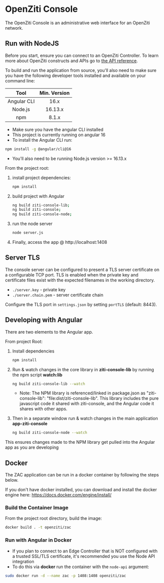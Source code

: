 
# OpenZiti Console

The OpenZiti Console is an administrative web interface for an OpenZiti network.

## Run with NodeJS

Before you start, ensure you can connect to an OpenZiti Controller. To learn more about OpenZiti constructs and APIs go to [the API reference](https://openziti.io/docs/reference/developer/api/).

To build and run the application from source, you'll also need to make sure you have the following developer tools installed and available on your command line:

| Tool        | Min. Version |
| :---:       | :---:        |
| Angular CLI | 16.x         |
| Node.js     | 16.13.x      |
| npm         | 8.1.x        |

* Make sure you have the angular CLI installed
* This project is currently running on angular 16
* To install the Angular CLI run:

```bash
npm install -g @angular/cli@16
```

* You'll also need to be running Node.js version >= 16.13.x

From the project root:

1. install project dependencies:

    ```bash
    npm install
    ```

1. build project with Angular

    ```bash
    ng build ziti-console-lib;
    ng build ziti-console;
    ng build ziti-console-node;
    ```

1. run the node server

    ```bash
    node server.js
    ```

1. Finally, access the app @ http://localhost:1408

## Server TLS

The console server can be configured to present a TLS server certificate on a configurable TCP port. TLS is enabled when
the private key and certificate files exist with the expected filenames in the working directory.

* `./server.key` - private key
* `./server.chain.pem` - server certificate chain

Configure the TLS port in `settings.json` by setting `portTLS` (default: 8443).

## Developing with Angular

There are two elements to the Angular app.

From project Root:

1. Install dependencies

    ```bash
    npm install
    ```

1. Run & watch changes in the core library in **ziti-console-lib** by running the npm script **watch:lib**

    ```bash
    ng build ziti-console-lib --watch
    ```

    * Note: The NPM library is referenced/linked in package.json as "ziti-console-lib": "file:dist/ziti-console-lib".
    This library includes the pure javascript code it shared with ziti-console, and the Angular code it shares with other apps.

1. Then in a separate window run & watch changes in the main application **app-ziti-console**

    ```bash
    ng build ziti-console-node --watch
    ```

  This ensures changes made to the NPM library get pulled into the Angular app as you are developing

## Docker

The ZAC application can be run in a docker container by following the steps below.

If you don't have docker installed, you can download and install the docker engine here: https://docs.docker.com/engine/install/

### Build the Container Image

From the project root directory, build the image:

```bash
docker build . -t openziti/zac
```

### Run with Angular in Docker

* If you plan to connect to an Edge Controller that is NOT configured with a trusted SSL/TLS certificate, it's recommended you use the Node API integration
* To do this via **docker** run the container with the `node-api` argument:

```bash
sudo docker run -d --name zac -p 1408:1408 openziti/zac
```
